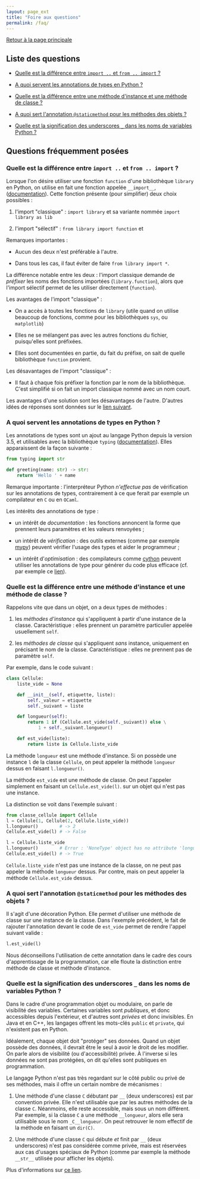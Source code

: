 ```yaml
---
layout: page_ext
title: "Foire aux questions"
permalink: /faq/
---
```


[Retour à la page principale](../)

## Liste des questions

- [Quelle est la différence entre `import ..` et `from .. import` ?](./#quelle-est-la-différence-entre-import--et-from--import-)

- [A quoi servent les annotations de types en Python ?](./#a-quoi-servent-les-annotations-de-types-en-python-)

- [Quelle est la différence entre une méthode d'instance et une méthode de classe ?](./#quelle-est-la-différence-entre-une-méthode-dinstance-et-une-méthode-de-classe-)

- [A quoi sert l'annotation `@staticmethod` pour les méthodes des objets ?](./#a-quoi-sert-lannotation-staticmethod-pour-les-méthodes-des-objets-)

- [Quelle est la signification des underscores `_` dans les noms de variables Python ?](./#quelle-est-la-signification-des-underscores-_-dans-les-noms-de-variables-python-)

## Questions fréquemment posées

### Quelle est la différence entre `import ..` et `from .. import` ?

Lorsque l'on désire utiliser une fonction `function` d'une
bibliothèque `library` en Python, on utilise en fait une fonction
appelée `__import__`,
([documentation](https://docs.python.org/fr/3/library/functions.html#__import__)). Cette
fonction présente (pour simplifier) deux choix possibles :

1. l'import "classique" : `import library` et sa variante nommée
   `import library as lib`

1. l'import "sélectif" : `from library import function` et

Remarques importantes :

- Aucun des deux n'est préférable à l'autre.

- Dans tous les cas, il faut éviter de faire `from library import *`.

La différence notable entre les deux : l'import classique demande de
*préfixer* les noms des fonctions importées (`library.function`),
alors que l'import sélectif permet de les utiliser directement
(`function`).

Les avantages de l'import "classique" :

- On a accès à toutes les fonctions de `library` (utile quand on
  utilise beaucoup de fonctions, comme pour les bibliothèques `sys`, ou
  `matplotlib`)

- Elles ne se mélangent pas avec les autres fonctions du fichier,
  puisqu'elles sont préfixées.

- Elles sont documentées en partie, du fait du préfixe, on sait de
  quelle bibliothèque `function` provient.

Les désavantages de l'import "classique" :

- Il faut à chaque fois préfixer la fonction par le nom de la
  bibliothèque. C'est simplifié si on fait un import classique nommé
  avec un nom court.

Les avantages d'une solution sont les désavantages de
l'autre. D'autres idées de réponses sont données sur le [lien
suivant](https://stackoverflow.com/questions/710551/use-import-module-or-from-module-import).

### A quoi servent les annotations de types en Python ?

Les annotations de types sont un ajout au langage Python depuis la
version 3.5, et utilisables avec la bibliothèque `typing`
([documentation](https://docs.python.org/3/library/typing.html)). Elles
apparaissent de la façon suivante :

```python
from typing import str

def greeting(name: str) -> str:
    return 'Hello ' + name
```

Remarque importante : l'interpréteur Python *n'effectue pas* de
vérification sur les annotations de types, contrairement à ce que
ferait par exemple un compilateur en `C` ou en `OCaml`.

Les intérêts des annotations de type :

- un intérêt de *documentation* : les fonctions annoncent la forme que
  prennent leurs paramètres et les valeurs renvoyées ;

- un intérêt de *vérification* : des outils externes (comme par
  exemple [mypy](http://mypy-lang.org/)) peuvent vérifier l'usage des
  types et aider le programmeur ;

- un intérêt d'*optimisation* : des compilateurs comme
  [cython](https://cython.org/) peuvent utiliser les annotations de
  type pour générer du code plus efficace (cf. par exemple ce
  [lien](https://cython.readthedocs.io/en/latest/src/quickstart/cythonize.html)).

### Quelle est la différence entre une méthode d'instance et une méthode de classe ?

Rappelons vite que dans un objet, on a deux types de méthodes :

1. les *méthodes d'instance* qui s'appliquent à partir d'une instance
   de la classe. Caractéristique : elles prennent un paramètre
   particulier appelée usuellement `self`.

1. les *méthodes de classe* qui s'appliquent *sans* instance,
   uniquement en précisant le nom de la classe. Caractéristique :
   elles ne prennent pas de paramètre `self`.

Par exemple, dans le code suivant :

```python
class Cellule:
    liste_vide = None

    def __init__(self, etiquette, liste):
        self._valeur = etiquette
        self._suivant = liste

    def longueur(self):
        return 1 if (Cellule.est_vide(self._suivant)) else \
			1 + self._suivant.longueur()

    def est_vide(liste):
        return liste is Cellule.liste_vide
```

La méthode `longueur` est une méthode d'instance. Si on possède une
instance `l` de la classe `Cellule`, on peut appeler la méthode
`longueur` dessus en faisant `l.longueur()`.

La méthode `est_vide` est une méthode de classe. On peut l'appeler
simplement en faisant un `Cellule.est_vide(l)`. sur un objet qui n'est
pas une instance.

La distinction se voit dans l'exemple suivant :


```python
from classe_cellule import Cellule
l = Cellule(1, Cellule(2, Cellule.liste_vide))
l.longueur()        # -> 2
Cellule.est_vide(l) # -> False

l = Cellule.liste_vide
l.longueur()        # Error : 'NoneType' object has no attribute 'longueur'
Cellule.est_vide(l) # -> True
```

`Cellule.liste_vide` n'est pas une instance de la classe, on ne peut
pas appeler la méthode `longueur` dessus. Par contre, mais on peut
appeler la méthode `Cellule.est_vide` dessus.

### A quoi sert l'annotation `@staticmethod` pour les méthodes des objets ?

Il s'agit d'une décoration Python. Elle permet d'utiliser une méthode
de classe sur une instance de la classe. Dans l'exemple précédent, le
fait de rajouter l'annotation devant le code de `est_vide` permet de
rendre l'appel suivant valide :

```python
l.est_vide(l)
```

Nous déconseillons l'utilisation de cette annotation dans le cadre des
cours d'apprentissage de la programmation, car elle floute la
distinction entre méthode de classe et méthode d'instance.

### Quelle est la signification des underscores `_` dans les noms de variables Python ?

Dans le cadre d'une programmation objet ou modulaire, on parle de
visibilité des variables. Certaines variables sont *publiques*, et
donc accessibles depuis l'extérieur, et d'autres sont *privées* et
donc invisibles. En <span class="label">Java</span> et en <span
class="label">C++</span>, les langages offrent les mots-clés `public` et
`private`, qui n'existent pas en <span class="label">Python</span>.

Idéalement, chaque objet doit "protéger" ses données. Quand un objet
possède des données, il devrait être le seul à avoir le droit de les
modifier. On parle alors de visibilité (ou d'accessibilité) privée. À
l'inverse si les données ne sont pas protégées, on dit qu'elles sont
publiques en programmation.

Le langage <span class="label">Python</span> n'est pas très regardant
sur le côté public ou privé de ses méthodes, mais il offre un certain
nombre de mécanismes :

1. Une méthode d'une classe `C` débutant par `__` (deux underscores)
   est par convention privée. Elle n'est utilisable que par les autres
   méthodes de la classe `C`. Néanmoins, elle reste accessible, mais
   sous un nom différent. Par exemple, si la classe `C` a une méthode
   `__longueur`, alors elle sera utilisable sous le nom
   `_C__longueur`. On peut retrouver le nom effectif de la méthode en
   faisant un `dir(C)`.

1. Une méthode d'une classe `C` qui débute *et* finit par `__` (deux
   underscores) n'est pas considérée comme privée, mais est réservées
   aux cas d'usages spéciaux de Python (comme par exemple la méthode
   `__str__` utilisée pour afficher les objets).

Plus d'informations sur [ce
lien](https://dbader.org/blog/meaning-of-underscores-in-python).
